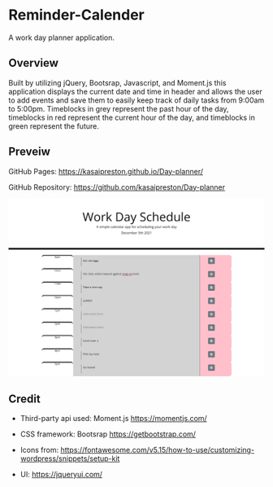 # Reminder-Calender

A work day planner application.

## Overview

Built by utilizing jQuery, Bootsrap, Javascript, and Moment.js this application displays the current date and time in header and allows the user to add events and save them to easily keep track of daily tasks from 9:00am to 5:00pm. Timeblocks in grey represent the past hour of the day, timeblocks in red represent the current hour of the day, and timeblocks in green represent the future. 


## Preveiw 
GitHub Pages: https://kasaipreston.github.io/Day-planner/

GitHub Repository: https://github.com/kasaipreston/Day-planner


![Screenshot](screenshot.png)

## Credit

- Third-party api used: Moment.js https://momentjs.com/ 

- CSS framework: Bootsrap  https://getbootstrap.com/

- Icons from: https://fontawesome.com/v5.15/how-to-use/customizing-wordpress/snippets/setup-kit

- UI: https://jqueryui.com/















